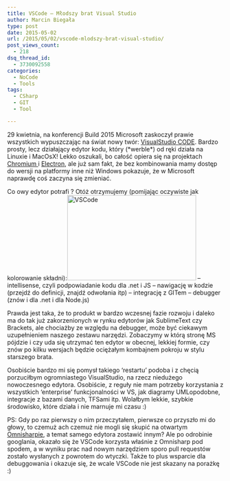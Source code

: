 ```yaml
---
title: VSCode – Młodszy brat Visual Studio
author: Marcin Biegała
type: post
date: 2015-05-02
url: /2015/05/02/vscode-mlodszy-brat-visual-studio/
post_views_count:
  - 218
dsq_thread_id:
  - 3730092558
categories:
  - NoCode
  - Tools
tags:
  - CSharp
  - GIT
  - Tool

---
```

29 kwietnia, na konferencji Build 2015 Microsoft zaskoczył prawie wszystkich wypuszczając na świat nowy twór: [VisualStudio CODE][1]. Bardzo prosty, lecz działający edytor kodu, który (\*werble\*) od ręki działa na Linuxie i MacOsX!
Lekko oszukali, bo całość opiera się na projektach [Chromium ][2]i [Electron][3], ale już sam fakt, że bez kombinowania mamy dostęp do wersji na platformy inne niż Windows pokazuje, że w Microsoft naprawdę coś zaczyna się zmieniać.

Co owy edytor potrafi ? Otóż otrzymujemy (pomijając oczywiste jak kolorowanie składni):<a href="https://miedzy-nawiasami.pl/wp-content/uploads/2015/05/hero-osx-e1430561425932.png" rel="lightbox[396]"><img class="alignright wp-image-397 size-medium" src="https://miedzy-nawiasami.pl/wp-content/uploads/2015/05/hero-osx-300x199.png" alt="VSCode" width="300" height="199" /></a>
&#8211; intellisense, czyli podpowiadanie kodu dla .net i JS
&#8211; nawigację w kodzie (przejdź do definicji, znajdź odwołania itp)
&#8211; integrację z GITem
&#8211; debugger (znów i dla .net i dla Node.js)

Prawda jest taka, że to produkt w bardzo wczesnej fazie rozwoju i daleko ma do tak już zakorzenionych w rynku edytorów jak SublimeText czy Brackets, ale chociażby ze względu na debugger, może być ciekawym uzupełnieniem naszego zestawu narzędzi. Zobaczymy w którą stronę MS pójdzie i czy uda się utrzymać ten edytor w obecnej, lekkiej formie, czy znów po kilku wersjach będzie ociężałym kombajnem pokroju w stylu starszego brata.

<!--more-->Osobiście bardzo mi się pomysł takiego &#8216;restartu&#8217; podoba i z chęcią porzuciłbym ogromniastego VisualStudio, na rzecz niedużego nowoczesnego edytora. Osobiście, z reguły nie mam potrzeby korzystania z wszystkich &#8216;enterprise&#8217; funkcjonalności w VS, jak diagramy UMLopodobne, integracje z bazami danych, TFSami itp. Wolałbym lekkie, szybkie środowisko, które działa i nie marnuje mi czasu :)

PS: Gdy po raz pierwszy o nim przeczytałem, pierwsze co przyszło mi do głowy, to czemuż ach czemuż nie mogli się skupić na otwartym [Omnisharpie][4], a temat samego edytora zostawić innym? Ale po odrobinie googlania, okazało się że VSCode korzysta właśnie z Omnisharp pod spodem, a w wyniku prac nad nowym narzędziem sporo pull requestów zostało wysłanych z powrotem do wtyczki.
Także to plus wsparcie dla debuggowania i okazuje się, że wcale VSCode nie jest skazany na porażkę :)

 [1]: https://code.visualstudio.com/
 [2]: https://www.chromium.org/Home
 [3]: http://electron.atom.io/
 [4]: http://www.omnisharp.net/